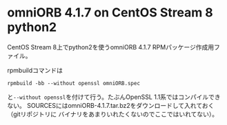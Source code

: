 # omniORB 4.1.7 on CentOS Stream 8 python2

CentOS Stream 8上でpython2を使うomniORB 4.1.7 RPMパッケージ作成用ファイル。

rpmbuildコマンドは

```
rpmbuild -bb --without openssl omniORB.spec
```

と``--without openssl``を付けて行う。たぶんOpenSSL 1.1系ではコンパイルできない。
SOURCESにはomniORB-4.1.7.tar.bz2をダウンロードして入れておく（gitリポジトリに
バイナリをあまりいれたくないのでここではいれてない）。

